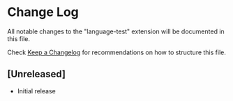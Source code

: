 # Change Log

All notable changes to the "language-test" extension will be documented in this file.

Check [Keep a Changelog](http://keepachangelog.com/) for recommendations on how to structure this file.

## [Unreleased]

- Initial release